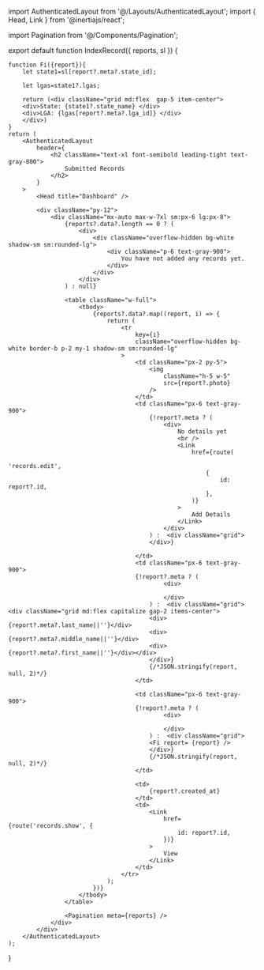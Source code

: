 import AuthenticatedLayout from '@/Layouts/AuthenticatedLayout';
import { Head, Link } from '@inertiajs/react';

import Pagination from '@/Components/Pagination';

export default function IndexRecord({ reports, sl }) {

    function Fi({report}){
        let state1=sl[report?.meta?.state_id];

        let lgas=state1?.lgas;

        return (<div className="grid md:flex  gap-5 item-center">
        <div>State: {state1?.state_name} </div>
        <div>LGA: {lgas[report?.meta?.lga_id]} </div>
        </div>)
    }
    return (
        <AuthenticatedLayout
            header={
                <h2 className="text-xl font-semibold leading-tight text-gray-800">
                    Submitted Records
                </h2>
            }
        >
            <Head title="Dashboard" />

            <div className="py-12">
                <div className="mx-auto max-w-7xl sm:px-6 lg:px-8">
                    {reports?.data?.length == 0 ? (
                        <div>
                            <div className="overflow-hidden bg-white shadow-sm sm:rounded-lg">
                                <div className="p-6 text-gray-900">
                                    You have not added any records yet.
                                </div>
                            </div>
                        </div>
                    ) : null}

                    <table className="w-full">
                        <tbody>
                            {reports?.data?.map((report, i) => {
                                return (
                                    <tr
                                        key={i}
                                        className="overflow-hidden bg-white border-b p-2 my-1 shadow-sm sm:rounded-lg"
                                    >
                                        <td className="px-2 py-5">
                                            <img
                                                className="h-5 w-5"
                                                src={report?.photo}
                                            />
                                        </td>
                                        <td className="px-6 text-gray-900">
                                            {!report?.meta ? (
                                                <div>
                                                    No details yet
                                                    <br />
                                                    <Link
                                                        href={route(
                                                            'records.edit',
                                                            {
                                                                id: report?.id,
                                                            },
                                                        )}
                                                    >
                                                        Add Details
                                                    </Link>
                                                </div>
                                            ) :  <div className="grid"> 
                                            </div>} 

                                        </td>
                                        <td className="px-6 text-gray-900">
                                        {!report?.meta ? (
                                                <div>
                                                     
                                                </div>
                                            ) :  <div className="grid"><div className="grid md:flex capitalize gap-2 items-center">
                                            <div>{report?.meta?.last_name||''}</div>
                                            <div>{report?.meta?.middle_name||''}</div>
                                            <div>{report?.meta?.first_name||''}</div></div> 
                                            </div>} 
                                            {/*JSON.stringify(report, null, 2)*/}
                                        </td>

                                        <td className="px-6 text-gray-900">
                                        {!report?.meta ? (
                                                <div>
                                                     
                                                </div>
                                            ) :  <div className="grid"> 
                                            <Fi report= {report} />
                                            </div>} 
                                            {/*JSON.stringify(report, null, 2)*/}
                                        </td>

                                        <td>
                                            {report?.created_at}
                                        </td>
                                        <td>
                                            <Link
                                                href={route('records.show', {
                                                    id: report?.id,
                                                })}
                                            >
                                                View
                                            </Link>
                                        </td>
                                    </tr>
                                );
                            })}
                        </tbody>
                    </table>

                    <Pagination meta={reports} />
                </div>
            </div>
        </AuthenticatedLayout>
    );
}
